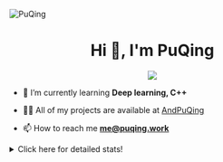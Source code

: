 ![PuQing](https://user-images.githubusercontent.com/27223114/171565019-9a56fae6-b08b-421f-99db-7e830da42371.png)

<h1 align="center">Hi 👋, I'm PuQing</h1>

<p align="center">
  <img src="https://github-widgetbox.vercel.app/api/profile?username=AndPuQing&data=followers,repositories,stars,commits"/>
</p>

- 🌱 I’m currently learning **Deep learning, C++**

- 👨‍💻 All of my projects are available at [AndPuQing](https://github.com/AndPuQing)

- 📫 How to reach me **me@puqing.work**

<details>
<summary>Click here for detailed stats!</summary>

<!--START_SECTION:waka-->
**I'm a Night 🦉** 

```text
🌞 Morning    37 commits     ██░░░░░░░░░░░░░░░░░░░░░░░   10.11% 
🌆 Daytime    134 commits    █████████░░░░░░░░░░░░░░░░   36.61% 
🌃 Evening    123 commits    ████████░░░░░░░░░░░░░░░░░   33.61% 
🌙 Night      72 commits     █████░░░░░░░░░░░░░░░░░░░░   19.67%

```


📊 **This Week I Spent My Time On** 

```text
💬 Programming Languages: 
Jupyter Notebook         11 hrs 29 mins      ███████████████░░░░░░░░░░   61.44% 
Python                   5 hrs 34 mins       ███████░░░░░░░░░░░░░░░░░░   29.81% 
Markdown                 1 hr 21 mins        █░░░░░░░░░░░░░░░░░░░░░░░░   7.24% 
Other                    16 mins             ░░░░░░░░░░░░░░░░░░░░░░░░░   1.48% 
XML                      0 secs              ░░░░░░░░░░░░░░░░░░░░░░░░░   0.02%

🔥 Editors: 
VS Code                  18 hrs 42 mins      █████████████████████████   100.0%

💻 Operating System: 
Mac                      14 hrs 8 mins       ███████████████████░░░░░░   75.61% 
Linux                    4 hrs 31 mins       ██████░░░░░░░░░░░░░░░░░░░   24.23% 
Windows                  1 min               ░░░░░░░░░░░░░░░░░░░░░░░░░   0.16%

```


<!--END_SECTION:waka-->
</details>
